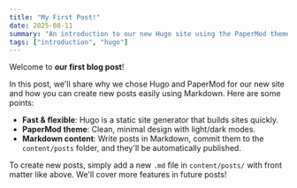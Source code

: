 ```yaml
---
title: "My First Post!"
date: 2025-08-11
summary: "An introduction to our new Hugo site using the PaperMod theme."
tags: ["introduction", "hugo"]
---
```


Welcome to **our first blog post**!

In this post, we'll share why we chose Hugo and PaperMod for our new site and how you can create new posts easily using Markdown. Here are some points:

- **Fast & flexible**: Hugo is a static site generator that builds sites quickly.
- **PaperMod theme**: Clean, minimal design with light/dark modes.
- **Markdown content**: Write posts in Markdown, commit them to the `content/posts` folder, and they'll be automatically published.

To create new posts, simply add a new `.md` file in `content/posts/` with front matter like above. We'll cover more features in future posts!
